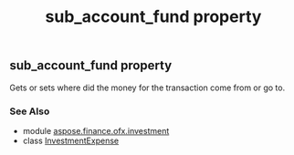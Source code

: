 ﻿---
title: sub_account_fund property
second_title: Aspose.Finance for Python via .NET API References
description: 
type: docs
weight: 80
url: /python-net/aspose.finance.ofx.investment/investmentexpense/sub_account_fund/
is_root: false
---

## sub_account_fund property


Gets or sets where did the money for the transaction come from or go to.

### See Also
* module [aspose.finance.ofx.investment](../../)
* class [InvestmentExpense](/finance/python-net/aspose.finance.ofx.investment/investmentexpense)
